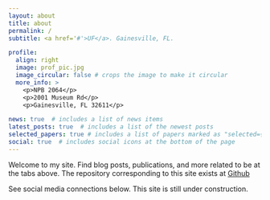 ```yaml
---
layout: about
title: about
permalink: /
subtitle: <a href='#'>UF</a>. Gainesville, FL.

profile:
  align: right
  image: prof_pic.jpg
  image_circular: false # crops the image to make it circular
  more_info: >
    <p>NPB 2064</p>
    <p>2001 Museum Rd</p>
    <p>Gainesville, FL 32611</p>

news: true  # includes a list of news items
latest_posts: true  # includes a list of the newest posts
selected_papers: true # includes a list of papers marked as "selected={true}"
social: true  # includes social icons at the bottom of the page
---
```


Welcome to my site. Find blog posts, publications, and more related to be at the tabs above. The repository corresponding to this site exists at [Github](http://github.com/royforestano.github.io)

See social media connections below. This site is still under construction.
